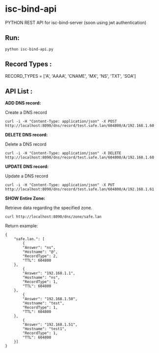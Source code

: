 # isc-bind-api

PYTHON REST API for isc-bind-server (soon using jwt authentication)

Run:
----
    python isc-bind-api.py

Record Types :
---------
RECORD_TYPES  = ['A', 'AAAA', 'CNAME', 'MX', 'NS', 'TXT', 'SOA']

API List :
---------

**ADD DNS record:**

Create a DNS record

    curl -i -H "Content-Type: application/json" -X POST http://localhost:8090/dns/record/test.safe.lan/604800/A/192.168.1.60

**DELETE DNS record:**

Delete a DNS record

    curl -i -H "Content-Type: application/json" -X DELETE http://localhost:8090/dns/record/test.safe.lan/604800/A/192.168.1.60

**UPDATE DNS record:**

Update a DNS record

    curl -i -H "Content-Type: application/json" -X PUT http://localhost:8090/dns/record/test.safe.lan/604800/A/192.168.1.61

**SHOW Entire Zone:**

Retrieve data regarding the specified zone.

    curl http://localhost:8090/dns/zone/safe.lan

Return example:

```
{
	"safe.lan.": [
    	{
		"Answer": "ns",
		"Hostname": "@",
		"RecordType": 2,
		"TTL": 604800
	}, 
    	{
		"Answer": "192.168.1.1",
		"Hostname": "ns",
		"RecordType": 1,
		"TTL": 604800
	}, 
		{
		"Answer": "192.168.1.50",
		"Hostname": "test",
		"RecordType": 1,
		"TTL": 604800
	}, 
		{
		"Answer": "192.168.1.51",
		"Hostname": "test1",
		"RecordType": 1,
		"TTL": 604800
	}]
}
```
